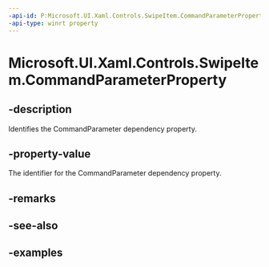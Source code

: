 ```yaml
---
-api-id: P:Microsoft.UI.Xaml.Controls.SwipeItem.CommandParameterProperty
-api-type: winrt property
---
```


<!-- Property syntax.
public DependencyProperty CommandParameterProperty { get; }
-->

# Microsoft.UI.Xaml.Controls.SwipeItem.CommandParameterProperty

## -description

Identifies the CommandParameter dependency property.

## -property-value

The identifier for the CommandParameter dependency property.
## -remarks

## -see-also

## -examples

